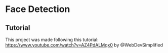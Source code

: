 # Face Detection

## Tutorial

This project was made following this tutorial: https://www.youtube.com/watch?v=AZ4PdALMqx0 by @WebDevSimplified